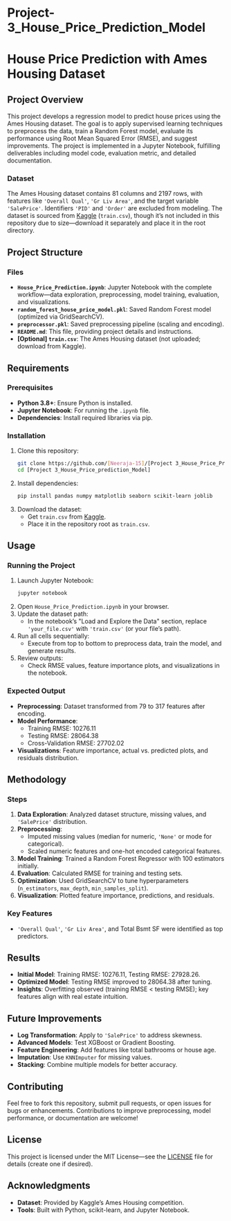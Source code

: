 # Project-3_House_Price_Prediction_Model
# House Price Prediction with Ames Housing Dataset
## Project Overview
This project develops a regression model to predict house prices using the Ames Housing dataset. The goal is to apply supervised learning techniques to preprocess the data, train a Random Forest model, evaluate its performance using Root Mean Squared Error (RMSE), and suggest improvements. The project is implemented in a Jupyter Notebook, fulfilling deliverables including model code, evaluation metric, and detailed documentation.
### Dataset
The Ames Housing dataset contains 81 columns and 2197 rows, with features like `'Overall Qual'`, `'Gr Liv Area'`, and the target variable `'SalePrice'`. Identifiers `'PID'` and `'Order'` are excluded from modeling. The dataset is sourced from [Kaggle](https://www.kaggle.com/c/house-prices-advanced-regression-techniques/data) (`train.csv`), though it’s not included in this repository due to size—download it separately and place it in the root directory.

## Project Structure

### Files
- **`House_Price_Prediction.ipynb`**: Jupyter Notebook with the complete workflow—data exploration, preprocessing, model training, evaluation, and visualizations.
- **`random_forest_house_price_model.pkl`**: Saved Random Forest model (optimized via GridSearchCV).
- **`preprocessor.pkl`**: Saved preprocessing pipeline (scaling and encoding).
- **`README.md`**: This file, providing project details and instructions.
- **[Optional] `train.csv`**: The Ames Housing dataset (not uploaded; download from Kaggle).
  
## Requirements

### Prerequisites
- **Python 3.8+**: Ensure Python is installed.
- **Jupyter Notebook**: For running the `.ipynb` file.
- **Dependencies**: Install required libraries via pip.

### Installation
1. Clone this repository:
   ```bash
   git clone https://github.com/[Neeraja-15]/[Project 3_House_Price_Prediction_Model].git
   cd [Project 3_House_Price_prediction_Model]
   ```
2. Install dependencies:
   ```bash
   pip install pandas numpy matplotlib seaborn scikit-learn joblib
   ```
3. Download the dataset:
   - Get `train.csv` from [Kaggle](https://www.kaggle.com/c/house-prices-advanced-regression-techniques/data).
   - Place it in the repository root as `train.csv`.

## Usage
### Running the Project
1. Launch Jupyter Notebook:
   ```bash
   jupyter notebook
   ```
2. Open `House_Price_Prediction.ipynb` in your browser.
3. Update the dataset path:
   - In the notebook’s "Load and Explore the Data" section, replace `'your_file.csv'` with `'train.csv'` (or your file’s path).
4. Run all cells sequentially:
   - Execute from top to bottom to preprocess data, train the model, and generate results.
5. Review outputs:
   - Check RMSE values, feature importance plots, and visualizations in the notebook.

### Expected Output
- **Preprocessing**: Dataset transformed from 79 to 317 features after encoding.
- **Model Performance**:
  - Training RMSE: 10276.11
  - Testing RMSE: 28064.38
  - Cross-Validation RMSE: 27702.02
- **Visualizations**: Feature importance, actual vs. predicted plots, and residuals distribution.

## Methodology

### Steps
1. **Data Exploration**: Analyzed dataset structure, missing values, and `'SalePrice'` distribution.
2. **Preprocessing**:
   - Imputed missing values (median for numeric, `'None'` or mode for categorical).
   - Scaled numeric features and one-hot encoded categorical features.
3. **Model Training**: Trained a Random Forest Regressor with 100 estimators initially.
4. **Evaluation**: Calculated RMSE for training and testing sets.
5. **Optimization**: Used GridSearchCV to tune hyperparameters (`n_estimators`, `max_depth`, `min_samples_split`).
6. **Visualization**: Plotted feature importance, predictions, and residuals.

### Key Features
- `'Overall Qual'`, `'Gr Liv Area'`, and Total Bsmt SF were identified as top predictors.

## Results
- **Initial Model**: Training RMSE: 10276.11, Testing RMSE: 27928.26.
- **Optimized Model**: Testing RMSE improved to 28064.38 after tuning.
- **Insights**: Overfitting observed (training RMSE < testing RMSE); key features align with real estate intuition.

## Future Improvements
- **Log Transformation**: Apply to `'SalePrice'` to address skewness.
- **Advanced Models**: Test XGBoost or Gradient Boosting.
- **Feature Engineering**: Add features like total bathrooms or house age.
- **Imputation**: Use `KNNImputer` for missing values.
- **Stacking**: Combine multiple models for better accuracy.

## Contributing

Feel free to fork this repository, submit pull requests, or open issues for bugs or enhancements. Contributions to improve preprocessing, model performance, or documentation are welcome!

## License

This project is licensed under the MIT License—see the [LICENSE](LICENSE) file for details (create one if desired).

## Acknowledgments

- **Dataset**: Provided by Kaggle’s Ames Housing competition.
- **Tools**: Built with Python, scikit-learn, and Jupyter Notebook.
